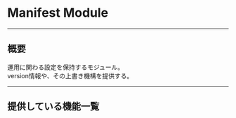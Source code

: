 # Manifest Module

---

## 概要

運用に関わる設定を保持するモジュール。  
version情報や、その上書き機構を提供する。  

---

## 提供している機能一覧
